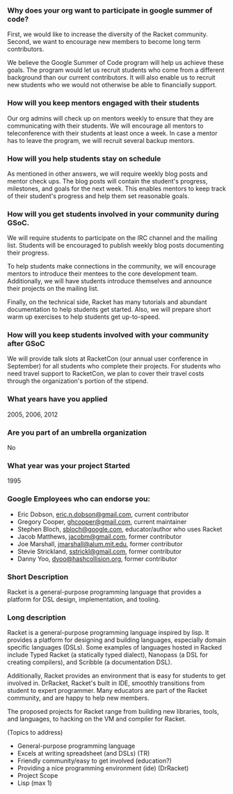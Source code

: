 ### Why does your org want to participate in google summer of code?

First, we would like to increase the diversity of the Racket
community.  Second, we want to encourage new members to become long
term contributors.

We believe the Google Summer of Code program will help us achieve
these goals.  The program would let us recruit students who come from
a different background than our current contributors.  It will also
enable us to recruit new students who we would not otherwise be able
to financially support.

### How will you keep mentors engaged with their students

Our org admins will check up on mentors weekly to ensure that they are
communicating with their students. We will encourage all mentors to
teleconference with their students at least once a week. In case a
mentor has to leave the program, we will recruit several backup mentors.

### How will you help students stay on schedule

As mentioned in other answers, we will require weekly blog posts and
mentor check ups.  The blog posts will contain the student's progress,
milestones, and goals for the next week.  This enables mentors to keep
track of their student's progress and help them set reasonable goals.

### How will you get students involved in your community during GSoC.

We will require students to participate on the IRC channel and the
mailing list. Students will be encouraged to publish
weekly blog posts documenting their progress.

To help students make connections in the community, we will encourage
mentors to introduce their mentees to the core development team.
Additionally, we will have students introduce themselves and announce
their projects on the mailing list.

Finally, on the technical side, Racket has many tutorials and abundant
documentation to help students get started. Also, we will prepare
short warm up exercises to help students get up-to-speed.

### How will you keep students involved with your community after GSoC

We will provide talk slots at RacketCon (our annual user conference in
September) for all students who complete their projects.
For students who need travel support to RacketCon, we plan to cover
their travel costs through the organization's portion of the stipend.

### What years have you applied

2005, 2006, 2012

### Are you part of an umbrella organization

No

### What year was your project Started

1995

### Google Employees who can endorse you:

* Eric Dobson, eric.n.dobson@gmail.com, current contributor
* Gregory Cooper, ghcooper@gmail.com, current maintainer
* Stephen Bloch, sbloch@google.com, educator/author who uses Racket
* Jacob Matthews, jacobm@gmail.com, former contributor
* Joe Marshall, jmarshall@alum.mit.edu, former contributor
* Stevie Strickland, sstrickl@gmail.com, former contributor
* Danny Yoo, dyoo@hashcollision.org, former contributor

### Short Description

Racket is a general-purpose programming language that provides a
platform for DSL design, implementation, and tooling.

### Long description

Racket is a general-purpose programming language inspired by lisp. It
provides a platform for designing and building languages, especially
domain specific languages (DSLs). Some examples of languages hosted in Racked
include Typed Racket (a statically typed dialect), Nanopass (a DSL for
creating compilers), and Scribble (a documentation DSL).

Additionally, Racket provides an environment that is easy for students
to get involved in. DrRacket, Racket's built in IDE, smoothly
transitions from student to expert programmer. Many educators are part
of the Racket community, and are happy to help new members.

The proposed projects for Racket range from building new libraries,
tools, and languages, to hacking on the VM and compiler for Racket.

(Topics to address)
* General-purpose programming language
* Excels at writing spreadsheet (and DSLs) (TR)
* Friendly community/easy to get involved (education?)
* Providing a nice programming environment (ide) (DrRacket)
* Project Scope
* Lisp (max 1)


